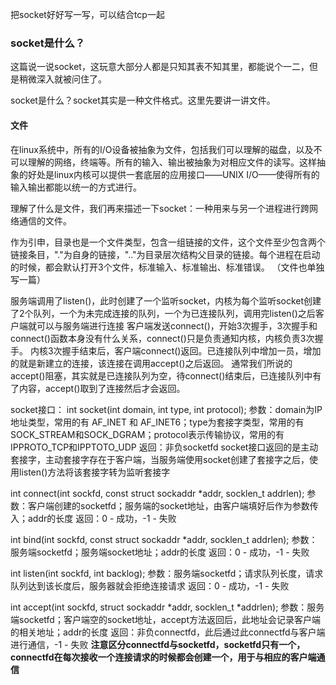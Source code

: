 把socket好好写一写，可以结合tcp一起

### socket是什么？
这篇说一说socket，这玩意大部分人都是只知其表不知其里，都能说个一二，但是稍微深入就被问住了。

socket是什么？socket其实是一种文件格式。这里先要讲一讲文件。

#### 文件

在linux系统中，所有的I/O设备被抽象为文件，包括我们可以理解的磁盘，以及不可以理解的网络，终端等。所有的输入、输出被抽象为对相应文件的读写。这样抽象的好处是linux内核可以提供一套底层的应用接口——UNIX I/O——使得所有的输入输出都能以统一的方式进行。

理解了什么是文件，我们再来描述一下socket：一种用来与另一个进程进行跨网络通信的文件。

作为引申，目录也是一个文件类型，包含一组链接的文件，这个文件至少包含两个链接条目，"."为自身的链接，".."为目录层次结构父目录的链接。每个进程在启动的时候，都会默认打开3个文件，标准输入、标准输出、标准错误。
（文件也单独写一篇）

服务端调用了listen()，此时创建了一个监听socket，内核为每个监听socket创建了2个队列，一个为未完成连接的队列，一个为已连接队列，调用完listen()之后客户端就可以与服务端进行连接
客户端发送connect()，开始3次握手，3次握手和connect()函数本身没有什么关系，connect()只是负责通知内核，内核负责3次握手。
内核3次握手结束后，客户端connect()返回。已连接队列中增加一员，增加的就是新建立的连接，该连接在调用accept()之后返回。
通常我们所说的accept()阻塞，其实就是已连接队列为空，待connect()结束后，已连接队列中有了内容，accept()取到了连接然后才会返回。



socket接口：
int socket(int domain, int type, int protocol);
参数：domain为IP 地址类型，常用的有 AF_INET 和 AF_INET6；type为套接字类型，常用的有SOCK_STREAM和SOCK_DGRAM；protocol表示传输协议，常用的有IPPROTO_TCP和IPPTOTO_UDP
返回：非负socketfd
socket接口返回的是主动套接字，主动套接字存在于客户端，当服务端使用socket创建了套接字之后，使用listen()方法将该套接字转为监听套接字

int connect(int sockfd, const struct sockaddr *addr, socklen_t addrlen);
参数：客户端创建的socketfd；服务端的socket地址，由客户端填好后作为参数传入；addr的长度
返回：0 - 成功，-1 - 失败

int bind(int sockfd, const struct sockaddr *addr, socklen_t addrlen);
参数：服务端socketfd；服务端socket地址；addr的长度
返回：0 - 成功，-1 - 失败

int listen(int sockfd, int backlog);
参数：服务端socketfd；请求队列长度，请求队列达到该长度后，服务器就会拒绝连接请求
返回：0 - 成功，-1 - 失败

int accept(int sockfd, struct sockaddr *addr, socklen_t *addrlen);
参数：服务端socketfd；客户端空的socket地址，accept方法返回后，此地址会记录客户端的相关地址；addr的长度
返回：非负connectfd，此后通过此connectfd与客户端进行通信，-1 - 失败
**注意区分connectfd与socketfd，socketfd只有一个，connectfd在每次接收一个连接请求的时候都会创建一个，用于与相应的客户端通信**